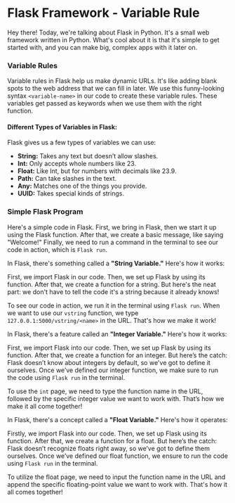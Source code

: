 # Flask Framework - Variable Rule

Hey there! Today, we're talking about Flask in Python. It's a small web framework written in Python. What's cool about it is that it's simple to get started with, and you can make big, complex apps with it later on.

### Variable Rules

Variable rules in Flask help us make dynamic URLs. It's like adding blank spots to the web address that we can fill in later.
We use this funny-looking syntax `<variable-name>` in our code to create these variable rules.
These variables get passed as keywords when we use them with the right function.

#### Different Types of Variables in Flask:

Flask gives us a few types of variables we can use:

- **String:** Takes any text but doesn’t allow slashes.
- **Int:** Only accepts whole numbers like 23.
- **Float:** Like Int, but for numbers with decimals like 23.9.
- **Path:** Can take slashes in the text.
- **Any:** Matches one of the things you provide.
- **UUID:** Takes special kinds of strings.

### Simple Flask Program

Here's a simple code in Flask. First, we bring in Flask, then we start it up using the Flask function. After that, we create a basic message, like saying "Welcome!" Finally, we need to run a command in the terminal to see our code in action, which is `Flask run`.



In Flask, there's something called a **"String Variable."** Here's how it works:

First, we import Flask in our code. Then, we set up Flask by using its function. After that, we create a function for a string. But here's the neat part: we don't have to tell the code it's a string because it already knows!

To see our code in action, we run it in the terminal using `Flask run`. When we want to use our `vstring` function, we type `127.0.0.1:5000/vstring/<name>` in the URL. That's how we make it work!


In Flask, there's a feature called an **"Integer Variable."** Here's how it works:

First, we import Flask into our code. Then, we set up Flask by using its function. After that, we create a function for an integer. But here’s the catch: Flask doesn’t know about integers by default, so we've got to define it ourselves. Once we’ve defined our integer function, we make sure to run the code using `Flask run` in the terminal.

To use the `int` page, we need to type the function name in the URL, followed by the specific integer value we want to work with. That’s how we make it all come together!



In Flask, there's a concept called a **"Float Variable."** Here's how it operates:

Firstly, we import Flask into our code. Then, we set up Flask using its function. After that, we create a function for a float. But here’s the catch: Flask doesn’t recognize floats right away, so we’ve got to define them ourselves. Once we’ve defined our float function, we ensure to run the code using `Flask run` in the terminal.

To utilize the float page, we need to input the function name in the URL and append the specific floating-point value we want to work with. That's how it all comes together!


